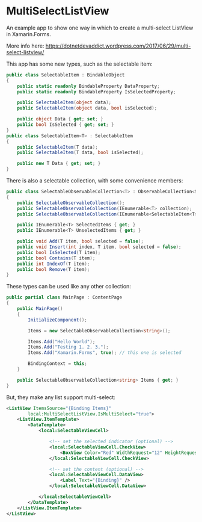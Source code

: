 # MultiSelectListView

An example app to show one way in which to create a multi-select ListView in Xamarin.Forms.

More info here: https://dotnetdevaddict.wordpress.com/2017/06/29/multi-select-listview/

This app has some new types, such as the selectable item:

```csharp
public class SelectableItem : BindableObject
{
    public static readonly BindableProperty DataProperty;
    public static readonly BindableProperty IsSelectedProperty;

    public SelectableItem(object data);
    public SelectableItem(object data, bool isSelected);

    public object Data { get; set; }
    public bool IsSelected { get; set; }
}
public class SelectableItem<T> : SelectableItem
{
    public SelectableItem(T data);
    public SelectableItem(T data, bool isSelected);

    public new T Data { get; set; }
}
```

There is also a selectable collection, with some convenience members:

```csharp
public class SelectableObservableCollection<T> : ObservableCollection<SelectableItem<T>>
{
    public SelectableObservableCollection();
    public SelectableObservableCollection(IEnumerable<T> collection);
    public SelectableObservableCollection(IEnumerable<SelectableItem<T>> collection);

    public IEnumerable<T> SelectedItems { get; }
    public IEnumerable<T> UnselectedItems { get; }

    public void Add(T item, bool selected = false);
    public void Insert(int index, T item, bool selected = false);
    public bool IsSelected(T item);
    public bool Contains(T item);
    public int IndexOf(T item);
    public bool Remove(T item);
}
```

These types can be used like any other collection:

```csharp
public partial class MainPage : ContentPage
{
    public MainPage()
    {
        InitializeComponent();

        Items = new SelectableObservableCollection<string>();

        Items.Add("Hello World");
        Items.Add("Testing 1. 2. 3.");
        Items.Add("Xamarin.Forms", true); // this one is selected

        BindingContext = this;
    }

    public SelectableObservableCollection<string> Items { get; }
}
```

But, they make any list support multi-select:

```xml
<ListView ItemsSource="{Binding Items}"
        local:MultiSelectListView.IsMultiSelect="true">
    <ListView.ItemTemplate>
        <DataTemplate>
            <local:SelectableViewCell>

                <!-- set the selected indicator (optional) -->
                <local:SelectableViewCell.CheckView>
                    <BoxView Color="Red" WidthRequest="12" HeightRequest="12" />
                </local:SelectableViewCell.CheckView>

                <!-- set the content (optional) -->
                <local:SelectableViewCell.DataView>
                    <Label Text="{Binding}" />
                </local:SelectableViewCell.DataView>

            </local:SelectableViewCell>
        </DataTemplate>
    </ListView.ItemTemplate>
</ListView>
```
